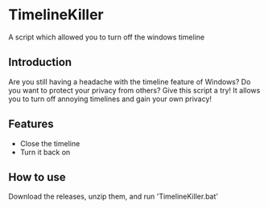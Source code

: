 # TimelineKiller
A script which allowed you to turn off the windows timeline
## Introduction
Are you still having a headache with the timeline feature of Windows?
Do you want to protect your privacy from others?
Give this script a try!
It allows you to turn off annoying timelines and gain your own privacy!
## Features
- Close the timeline
- Turn it back on
## How to use
Download the releases, unzip them, and run 'TimelineKiller.bat'

